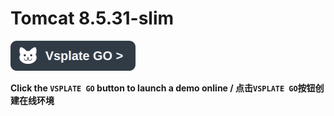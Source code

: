 # Tomcat 8.5.31-slim

<a href="https://www.vsplate.com/?docker-compose=https://github.com/vsplate/dcenvs/tomcat/8.5.31-slim"><img alt="VSPLATE GO" src="https://raw.githubusercontent.com/vsplate/images/master/vsgo_btn.png" width="200px"></a>

**Click the `VSPLATE GO` button to launch a demo online / 点击`VSPLATE GO`按钮创建在线环境**